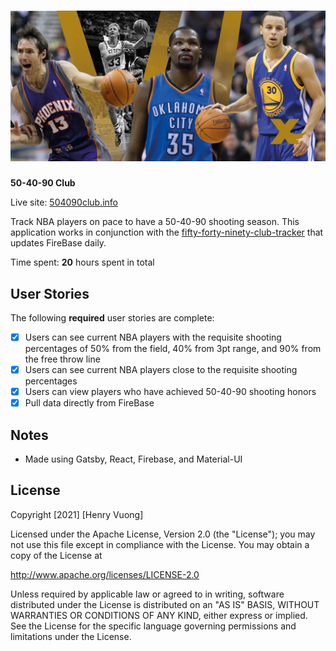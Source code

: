 # <img src="src/static/logo.png" width=1000>
**50-40-90 Club**

Live site: [504090club.info](https://504090club.info/)

Track NBA players on pace to have a 50-40-90 shooting season. This application works in conjunction with the [fifty-forty-ninety-club-tracker](https://github.com/mistersquiish/fifty-forty-ninety-club-tracker) that updates FireBase daily.

Time spent: **20** hours spent in total

## User Stories

The following **required** user stories are complete:

- [x] Users can see current NBA players with the requisite shooting percentages of 50% from the field, 40% from 3pt range, and 90% from the free throw line
- [x] Users can see current NBA players close to the requisite shooting percentages
- [x] Users can view players who have achieved 50-40-90 shooting honors
- [x] Pull data directly from FireBase

## Notes

- Made using Gatsby, React, Firebase, and Material-UI

## License

Copyright [2021] [Henry Vuong]

Licensed under the Apache License, Version 2.0 (the "License");
you may not use this file except in compliance with the License.
You may obtain a copy of the License at

http://www.apache.org/licenses/LICENSE-2.0

Unless required by applicable law or agreed to in writing, software
distributed under the License is distributed on an "AS IS" BASIS,
WITHOUT WARRANTIES OR CONDITIONS OF ANY KIND, either express or implied.
See the License for the specific language governing permissions and
limitations under the License.
